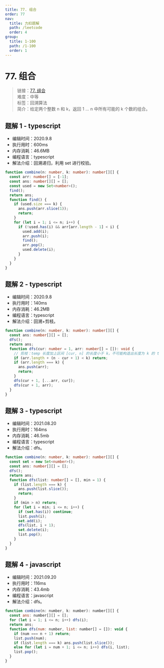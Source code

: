```yaml
---
title: 77. 组合
order: 77
nav:
  title: 力扣题解
  path: /leetcode
  order: 4
group:
  title: 1-100
  path: /1-100
  order: 1
---
```


# 77. 组合

> 链接：[77. 组合](https://leetcode-cn.com/problems/combinations/)  
> 难度：中等  
> 标签：回溯算法  
> 简介：给定两个整数 n 和 k，返回 1 ... n 中所有可能的 k 个数的组合。

## 题解 1 - typescript

- 编辑时间：2020.9.8
- 执行用时：600ms
- 内存消耗：46.6MB
- 编程语言：typescript
- 解法介绍：回溯递归，利用 set 进行校验。

```typescript
function combine(n: number, k: number): number[][] {
  const arr: number[] = [-1];
  const ans: number[][] = [];
  const used = new Set<number>();
  find();
  return ans;
  function find() {
    if (used.size === k) {
      ans.push(arr.slice(1));
      return;
    }
    for (let i = 1; i <= n; i++) {
      if (!used.has(i) && arr[arr.length - 1] < i) {
        used.add(i);
        arr.push(i);
        find();
        arr.pop();
        used.delete(i);
      }
    }
  }
}
```

## 题解 2 - typescript

- 编辑时间：2020.9.8
- 执行用时：140ms
- 内存消耗：46.2MB
- 编程语言：typescript
- 解法介绍：回溯+剪枝。

```typescript
function combine(n: number, k: number): number[][] {
  const ans: number[][] = [];
  dfs();
  return ans;
  function dfs(cur: number = 1, arr: number[] = []): void {
    // 剪枝：temp 长度加上区间 [cur, n] 的长度小于 k，不可能构造出长度为 k 的 temp
    if (arr.length + (n - cur + 1) < k) return;
    if (arr.length === k) {
      ans.push(arr);
      return;
    }
    dfs(cur + 1, [...arr, cur]);
    dfs(cur + 1, arr);
  }
}
```

## 题解 3 - typescript

- 编辑时间：2021.08.20
- 执行用时：164ms
- 内存消耗：46.5mb
- 编程语言：typescript
- 解法介绍：dfs。

```typescript
function combine(n: number, k: number): number[][] {
  const set = new Set<number>();
  const ans: number[][] = [];
  dfs();
  return ans;
  function dfs(list: number[] = [], min = 1) {
    if (list.length === k) {
      ans.push(list.slice());
      return;
    }
    if (min > n) return;
    for (let i = min; i <= n; i++) {
      if (set.has(i)) continue;
      list.push(i);
      set.add(i);
      dfs(list, i + 1);
      set.delete(i);
      list.pop();
    }
  }
}
```

## 题解 4 - javascript

- 编辑时间：2021.09.20
- 执行用时：116ms
- 内存消耗：43.4mb
- 编程语言：javascript
- 解法介绍：dfs。

```javascript
function combine(n: number, k: number): number[][] {
  const ans: number[][] = [];
  for (let i = 1; i <= n; i++) dfs(i);
  return ans;
  function dfs(num: number, list: number[] = []): void {
    if (num === n + 1) return;
    list.push(num);
    if (list.length === k) ans.push(list.slice());
    else for (let i = num + 1; i <= n; i++) dfs(i, list);
    list.pop();
  }
}
```
